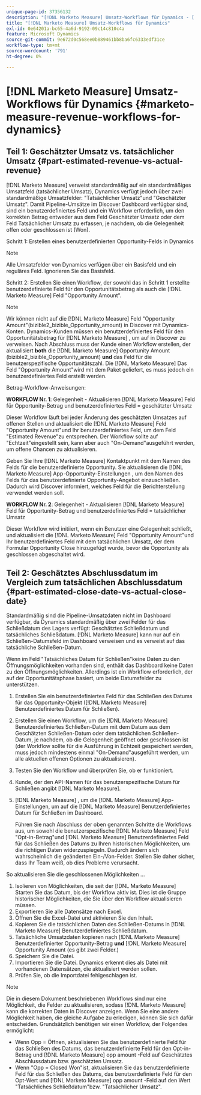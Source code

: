 ```yaml
---
unique-page-id: 37356132
description: "[!DNL Marketo Measure] Umsatz-Workflows für Dynamics - [!DNL Marketo Measure]"
title: "[!DNL Marketo Measure] Umsatz-Workflows für Dynamics"
exl-id: 0e64201a-bc65-4a6d-9192-09c14c810c4a
feature: Microsoft Dynamics
source-git-commit: 9e672d0c568ee0b889461bb8ba6fc6333edf31ce
workflow-type: tm+mt
source-wordcount: '791'
ht-degree: 0%

---
```


# [!DNL Marketo Measure] Umsatz-Workflows für Dynamics {#marketo-measure-revenue-workflows-for-dynamics}

## Teil 1: Geschätzter Umsatz vs. tatsächlicher Umsatz {#part-estimated-revenue-vs-actual-revenue}

[!DNL Marketo Measure] verweist standardmäßig auf ein standardmäßiges Umsatzfeld (tatsächlicher Umsatz), Dynamics verfügt jedoch über zwei standardmäßige Umsatzfelder: &quot;Tatsächlicher Umsatz&quot;und &quot;Geschätzter Umsatz&quot;. Damit Pipeline-Umsätze im Discover Dashboard verfügbar sind, sind ein benutzerdefiniertes Feld und ein Workflow erforderlich, um den korrekten Betrag entweder aus dem Feld Geschätzter Umsatz oder dem Feld Tatsächlicher Umsatz zu erfassen, je nachdem, ob die Gelegenheit offen oder geschlossen ist (Won).

Schritt 1: Erstellen eines benutzerdefinierten Opportunity-Felds in Dynamics

>[!NOTE]
>
>Alle Umsatzfelder von Dynamics verfügen über ein Basisfeld und ein reguläres Feld. Ignorieren Sie das Basisfeld.

Schritt 2: Erstellen Sie einen Workflow, der sowohl das in Schritt 1 erstellte benutzerdefinierte Feld für den Opportunitätsbetrag als auch die [!DNL Marketo Measure] Feld &quot;Opportunity Amount&quot;.

>[!NOTE]
>
>Wir können nicht auf die [!DNL Marketo Measure] Feld &quot;Opportunity Amount&quot;(bizible2_bizible_Opportunity_amount) in Discover mit Dynamics-Konten. Dynamics-Kunden müssen ein benutzerdefiniertes Feld für den Opportunitätsbetrag für [!DNL Marketo Measure] , um auf in Discover zu verweisen. Nach Abschluss muss der Kunde einen Workflow erstellen, der aktualisiert **both** die [!DNL Marketo Measure] Opportunity Amount (bizible2_bizible_Opportunity_amount) **und** das Feld für die benutzerspezifische Opportunitätszahl. Die [!DNL Marketo Measure] Das Feld &quot;Opportunity Amount&quot;wird mit dem Paket geliefert, es muss jedoch ein benutzerdefiniertes Feld erstellt werden.

Betrag-Workflow-Anweisungen:

**WORKFLOW Nr. 1**: Gelegenheit - Aktualisieren [!DNL Marketo Measure] Feld für Opportunity-Betrag und benutzerdefiniertes Feld = geschätzter Umsatz

Dieser Workflow läuft bei jeder Änderung des geschätzten Umsatzes auf offenen Stellen und aktualisiert die [!DNL Marketo Measure] Feld &quot;Opportunity Amount&quot;und Ihr benutzerdefiniertes Feld, um dem Feld &quot;Estimated Revenue&quot;zu entsprechen. Der Workflow sollte auf &quot;Echtzeit&quot;eingestellt sein, kann aber auch &quot;On-Demand&quot;ausgeführt werden, um offene Chancen zu aktualisieren.

Geben Sie Ihre [!DNL Marketo Measure] Kontaktpunkt mit dem Namen des Felds für die benutzerdefinierte Opportunity. Sie aktualisieren die [!DNL Marketo Measure] App-Opportunity-Einstellungen , um den Namen des Felds für das benutzerdefinierte Opportunity-Angebot einzuschließen. Dadurch wird Discover informiert, welches Feld für die Berichterstellung verwendet werden soll.

**WORKFLOW Nr. 2**: Gelegenheit - Aktualisieren [!DNL Marketo Measure] Feld für Opportunity-Betrag und benutzerdefiniertes Feld = tatsächlicher Umsatz

Dieser Workflow wird initiiert, wenn ein Benutzer eine Gelegenheit schließt, und aktualisiert die [!DNL Marketo Measure] Feld &quot;Opportunity Amount&quot;und Ihr benutzerdefiniertes Feld mit dem tatsächlichen Umsatz, der dem Formular Opportunity Close hinzugefügt wurde, bevor die Opportunity als geschlossen abgeschaltet wird.

## Teil 2: Geschätztes Abschlussdatum im Vergleich zum tatsächlichen Abschlussdatum {#part-estimated-close-date-vs-actual-close-date}

Standardmäßig sind die Pipeline-Umsatzdaten nicht im Dashboard verfügbar, da Dynamics standardmäßig über zwei Felder für das Schließdatum des Lagers verfügt: Geschätztes Schließdatum und tatsächliches Schließdatum. [!DNL Marketo Measure] kann nur auf ein Schließen-Datumsfeld im Dashboard verweisen und es verweist auf das tatsächliche Schließen-Datum.

Wenn im Feld &quot;Tatsächliches Datum für Schließen&quot;keine Daten zu den Öffnungsmöglichkeiten vorhanden sind, enthält das Dashboard keine Daten zu den Öffnungsmöglichkeiten. Allerdings ist ein Workflow erforderlich, der auf der Opportunitätsphase basiert, um beide Datumsfelder zu unterstützen.

1. Erstellen Sie ein benutzerdefiniertes Feld für das Schließen des Datums für das Opportunity-Objekt ([!DNL Marketo Measure] Benutzerdefiniertes Datum für Schließen).
1. Erstellen Sie einen Workflow, um die [!DNL Marketo Measure] Benutzerdefiniertes Schließen-Datum mit dem Datum aus dem Geschätzten Schließen-Datum oder dem tatsächlichen Schließen-Datum, je nachdem, ob die Gelegenheit geöffnet oder geschlossen ist (der Workflow sollte für die Ausführung in Echtzeit gespeichert werden, muss jedoch mindestens einmal &quot;On-Demand&quot;ausgeführt werden, um alle aktuellen offenen Optionen zu aktualisieren).
1. Testen Sie den Workflow und überprüfen Sie, ob er funktioniert.
1. Kunde, der den API-Namen für das benutzerspezifische Datum für Schließen angibt [!DNL Marketo Measure].
1. [!DNL Marketo Measure] , um die [!DNL Marketo Measure] App-Einstellungen, um auf die [!DNL Marketo Measure] Benutzerdefiniertes Datum für Schließen im Dashboard.

   Führen Sie nach Abschluss der oben genannten Schritte die Workflows aus, um sowohl die benutzerspezifische [!DNL Marketo Measure] Feld &quot;Opt-in-Betrag&quot;und [!DNL Marketo Measure] Benutzerdefiniertes Feld für das Schließen des Datums zu Ihren historischen Möglichkeiten, um die richtigen Daten widerzuspiegeln. Dadurch ändern sich wahrscheinlich die geänderten Ein-/Von-Felder. Stellen Sie daher sicher, dass Ihr Team weiß, ob dies Probleme verursacht.

So aktualisieren Sie die geschlossenen Möglichkeiten ...

1. Isolieren von Möglichkeiten, die seit der [!DNL Marketo Measure] Starten Sie das Datum, bis der Workflow aktiv ist. Dies ist die Gruppe historischer Möglichkeiten, die Sie über den Workflow aktualisieren müssen.
1. Exportieren Sie alle Datensätze nach Excel.
1. Öffnen Sie die Excel-Datei und aktivieren Sie den Inhalt.
1. Kopieren Sie die tatsächlichen Daten des Schließen-Datums in [!DNL Marketo Measure] Benutzerdefiniertes Schließdatum.
1. Tatsächliche Umsatzdaten kopieren nach [!DNL Marketo Measure] Benutzerdefinierter Opportunity-Betrag **und** [!DNL Marketo Measure] Opportunity Amount (es gibt zwei Felder.)
1. Speichern Sie die Datei.
1. Importieren Sie die Datei. Dynamics erkennt dies als Datei mit vorhandenen Datensätzen, die aktualisiert werden sollen.
1. Prüfen Sie, ob die Importdatei fehlgeschlagen ist.

>[!NOTE]
>
>Die in diesem Dokument beschriebenen Workflows sind nur eine Möglichkeit, die Felder zu aktualisieren, sodass [!DNL Marketo Measure] kann die korrekten Daten in Discover anzeigen. Wenn Sie eine andere Möglichkeit haben, die gleiche Aufgabe zu erledigen, können Sie sich dafür entscheiden. Grundsätzlich benötigen wir einen Workflow, der Folgendes ermöglicht:
>
> * Wenn Opp = Öffnen, aktualisieren Sie das benutzerdefinierte Feld für das Schließen des Datums, das benutzerdefinierte Feld für den Opt-in-Betrag und [!DNL Marketo Measure] opp amount -Feld auf Geschätztes Abschlussdatum bzw. geschätzten Umsatz.
> * Wenn &quot;Opp = Closed Won&quot;ist, aktualisieren Sie das benutzerdefinierte Feld für das Schließen des Datums, das benutzerdefinierte Feld für den Opt-Wert und [!DNL Marketo Measure] opp amount -Feld auf den Wert &quot;Tatsächliches Schließdatum&quot;bzw. &quot;Tatsächlicher Umsatz&quot;.
